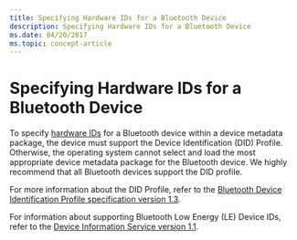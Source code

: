 ```yaml
---
title: Specifying Hardware IDs for a Bluetooth Device
description: Specifying Hardware IDs for a Bluetooth Device
ms.date: 04/20/2017
ms.topic: concept-article
---
```


# Specifying Hardware IDs for a Bluetooth Device


To specify [hardware IDs](hardware-ids.md) for a Bluetooth device within a device metadata package, the device must support the Device Identification (DID) Profile. Otherwise, the operating system cannot select and load the most appropriate device metadata package for the Bluetooth device. We highly recommend that all Bluetooth devices support the DID profile.

For more information about the DID Profile, refer to the [Bluetooth Device Identification Profile specification version 1.3](https://go.microsoft.com/fwlink/p/?linkid=145536).

For information about supporting Bluetooth Low Energy (LE) Device IDs, refer to the [Device Information Service version 1.1](https://go.microsoft.com/fwlink/p/?linkid=242771).

 

 





